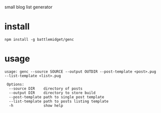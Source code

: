 small blog list generator

# install

```
npm install -g battlemidget/genc
```

# usage

```
usage: genc --source SOURCE --output OUTDIR --post-template <post>.pug --list-template <list>.pug

 Options:
  --source DIR    directory of posts
  --output DIR    directory to store build
  --post-template path to single post template
  --list-template path to posts listing template
  -h              show help
```
